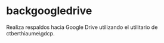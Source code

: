 # backgoogledrive
Realiza respaldos hacia Google Drive utilizando el utilitario de ctberthiaume\gdcp.
